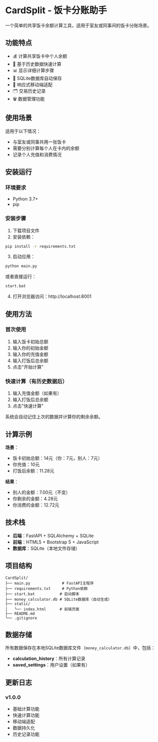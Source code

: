 # CardSplit - 饭卡分账助手

一个简单的共享饭卡余额计算工具，适用于室友或同事间的饭卡分账场景。

## 功能特点

- 💰 计算共享饭卡中个人余额
- 🔄 基于历史数据快速计算
- 📊 显示详细计算步骤
- 💾 SQLite数据库自动保存
- 📱 响应式移动端适配
- 🗂️ 交易历史记录
- 🗑️ 数据管理功能

## 使用场景

适用于以下情况：
- 与室友或同事共用一张饭卡
- 需要分别计算每个人在卡内的余额
- 记录个人充值和消费情况

## 安装运行

### 环境要求

- Python 3.7+
- pip

### 安装步骤

1. 下载项目文件
2. 安装依赖：
```bash
pip install -r requirements.txt
```

3. 启动应用：
```bash
python main.py
```

或者直接运行：
```bash
start.bat
```

4. 打开浏览器访问：http://localhost:8001

## 使用方法

### 首次使用
1. 输入饭卡初始总额
2. 输入你的初始金额
3. 输入你的充值金额
4. 输入打饭后总余额
5. 点击"开始计算"

### 快速计算（有历史数据后）
1. 输入充值金额（如果有）
2. 输入打饭后总余额
3. 点击"快速计算"

系统会自动记住上次的数据并计算你的剩余余额。

## 计算示例

**场景**：
- 饭卡初始总额：14元（你：7元，别人：7元）
- 你充值：10元
- 打饭后余额：11.28元

**结果**：
- 别人的金额：7.00元（不变）
- 你剩余的金额：4.28元
- 你消费的金额：12.72元

## 技术栈

- **后端**：FastAPI + SQLAlchemy + SQLite
- **前端**：HTML5 + Bootstrap 5 + JavaScript
- **数据库**：SQLite（本地文件存储）

## 项目结构

```
CardSplit/
├── main.py              # FastAPI主程序
├── requirements.txt     # Python依赖
├── start.bat           # 启动脚本
├── money_calculator.db # SQLite数据库（自动生成）
├── static/
│   └── index.html      # 前端页面
├── README.md
└── .gitignore
```

## 数据存储

所有数据保存在本地SQLite数据库文件（`money_calculator.db`）中，包括：
- **calculation_history**：所有计算记录
- **saved_settings**：用户设置（如果有）

## 更新日志

### v1.0.0
- 基础计算功能
- 快速计算功能
- 移动端适配
- 数据持久化
- 历史记录功能
